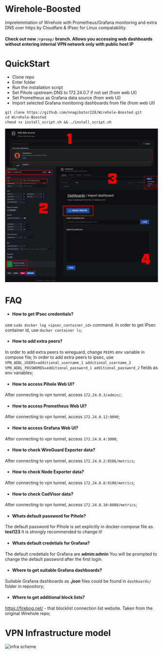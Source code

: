 # Wirehole-Boosted
Imprelemntation of Wirehole with Prometheus/Grafana monitoring and extra DNS over https by Cloudfare & IPsec for Linux compatability.

#### Check out new ```/rproxy/``` branch. Allows you accessing web dashboards without entering internal VPN network only with public host IP

# QuickStart
 - Clone repo
 - Enter folder
 - Run the installation script
 - Set Pihole upstream DNS to 172.24.0.7 if not set (from web UI)
 - Set Prometheus as Grafana data source (from web UI)
 - Import selected Grafana monitoring dashboards from file (from web UI)
```
git clone https://github.com/nnagibator228/Wirehole-Boosted.git
cd Wirehole-Boosted
chmod +x install_script.sh && ./install_script.sh
```

![prom datasource import](https://github.com/nnagibator228/Wirehole-Boosted/blob/main/seq.png)

# FAQ
 - #### How to get IPsec credentials?
 use ```sudo docker log <ipsec_container_id>``` command. In order to get IPsec container id, use ```docker container ls```;
 - #### How to add extra peers?
 In order to add extra peers to wireguard, change ```PEERS``` env variable in compose file;
 In order to add extra peers to ipsec, use ```VPN_ADDL_USERS=additional_username_1 additional_username_2``` ```VPN_ADDL_PASSWORDS=additional_password_1 additional_password_2``` fields as env variables;
 - #### How to access Pihole Web UI?
 After connecting to vpn tunnel, access ```172.24.0.3/admin/```;
 - #### How to access Prometheus Web UI?
 After connecting to vpn tunnel, access ```172.24.0.12:9090```;
 - #### How to access Grafana Web UI?
 After connecting to vpn tunnel, access ```172.24.0.4:3000```;
 - #### How to check WireGuard Exporter data?
 After connecting to vpn tunnel, access ```172.24.0.2:9586/metrics```;
 - #### How to check Node Exporter data?
 After connecting to vpn tunnel, access ```172.24.0.8:9100/metrics```;
 - #### How to check CadVisor data?
 After connecting to vpn tunnel, access ```172.24.0.10:8080/metrics```;
 - #### Whats default password for Pihole?
 The default password for Pihole is set explicitly in docker-compose file as **test123** It is strongly recommended to change it!
 - #### Whats default credetials for Grafana?
 The default credetials for Grafana are **admin:admin** You will be prompted to change the default password after the first login.
 - #### Where to get suitable Grafana dashboards?
 Suitable Grafana dashboards as ***.json*** files could be found in ```dashboards/```  folder in repository;
 - #### Where to get additional block lists?
 https://firebog.net/ - that blocklist connection list website. Taken from the original Wirehole repo;
# VPN Infrastructure model
![infra scheme](https://github.com/nnagibator228/Wirehole-Boosted/blob/main/scheme.png)
